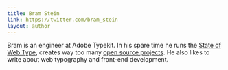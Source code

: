 ```yaml
---
title: Bram Stein
link: https://twitter.com/bram_stein
layout: author
---
```

Bram is an engineer at Adobe Typekit. In his spare time he runs the [State of Web Type](http://www.stateofwebtype.com), creates way too many [open source projects](https://github.com/bramstein). He also likes to write about web typography and front-end development.
